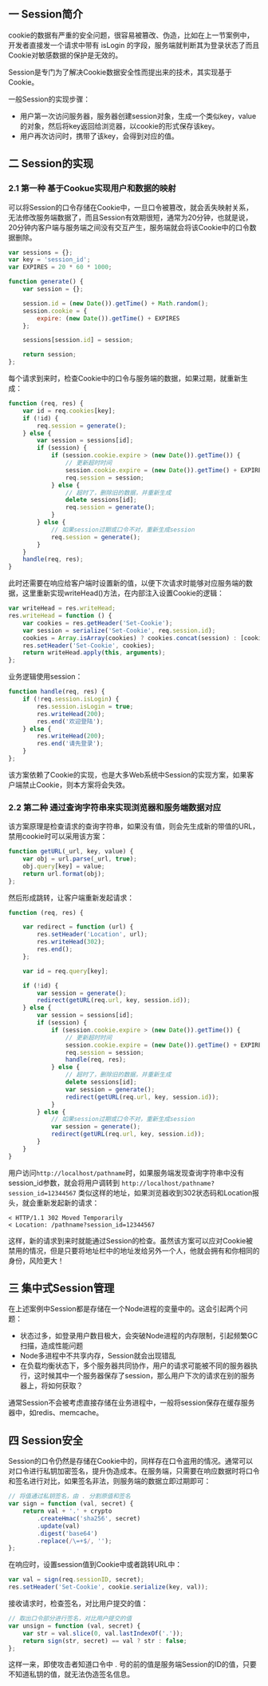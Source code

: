 ##  一 Session简介

cookie的数据有严重的安全问题，很容易被篡改、伪造，比如在上一节案例中，开发者直接发一个请求中带有 isLogin 的字段，服务端就判断其为登录状态了而且Cookie对敏感数据的保护是无效的。  

Session是专门为了解决Cookie数据安全性而提出来的技术，其实现基于Cookie。  

一般Session的实现步骤：
- 用户第一次访问服务器，服务器创建session对象，生成一个类似key，value的对象，然后将key返回给浏览器，以cookie的形式保存该key。
- 用户再次访问时，携带了该key，会得到对应的值。

## 二 Session的实现

### 2.1 第一种 基于Cookue实现用户和数据的映射

可以将Session的口令存储在Cookie中，一旦口令被篡改，就会丢失映射关系，无法修改服务端数据了，而且Session有效期很短，通常为20分钟，也就是说，20分钟内客户端与服务端之间没有交互产生，服务端就会将该Cookie中的口令数据删除。  

```js
var sessions = {};
var key = 'session_id';
var EXPIRES = 20 * 60 * 1000;

function generate() {
    var session = {};

    session.id = (new Date()).getTime() + Math.random();
    session.cookie = {
        expire: (new Date()).getTime() + EXPIRES
    };

    sessions[session.id] = session;

    return session;
};
```

每个请求到来时，检查Cookie中的口令与服务端的数据，如果过期，就重新生成：
```js
function (req, res) {
    var id = req.cookies[key];
    if (!id) {
        req.session = generate();
    } else {
        var session = sessions[id];
        if (session) {
            if (session.cookie.expire > (new Date()).getTime()) {
                // 更新超时时间
                session.cookie.expire = (new Date()).getTime() + EXPIRES;
                req.session = session;
            } else {
                // 超时了，删除旧的数据，并重新生成
                delete sessions[id];
                req.session = generate();
            }
        } else {
            // 如果session过期或口令不对，重新生成session
            req.session = generate();
        }
    }
    handle(req, res);
}
```

此时还需要在响应给客户端时设置新的值，以便下次请求时能够对应服务端的数据，这里重新实现writeHead()方法，在内部注入设置Cookie的逻辑：
```js
var writeHead = res.writeHead;
res.writeHead = function () {
    var cookies = res.getHeader('Set-Cookie');
    var session = serialize('Set-Cookie', req.session.id);
    cookies = Array.isArray(cookies) ? cookies.concat(session) : [cookies, session];
    res.setHeader('Set-Cookie', cookies);
    return writeHead.apply(this, arguments);
};
```

业务逻辑使用session：
```js
function handle(req, res) {
    if (!req.session.isLogin) {
        res.session.isLogin = true;
        res.writeHead(200);
        res.end('欢迎登陆');
    } else {
        res.writeHead(200);
        res.end('请先登录');
    }
};
```

该方案依赖了Cookie的实现，也是大多Web系统中Session的实现方案，如果客户端禁止Cookie，则本方案将会失效。

### 2.2 第二种 通过查询字符串来实现浏览器和服务端数据对应

该方案原理是检查请求的查询字符串，如果没有值，则会先生成新的带值的URL，禁用cookie时可以采用该方案：
```js
function getURL(_url, key, value) {
    var obj = url.parse(_url, true);
    obj.query[key] = value;
    return url.format(obj);
};
```
然后形成跳转，让客户端重新发起请求：
```js
function (req, res) {

    var redirect = function (url) {
        res.setHeader('Location', url);
        res.writeHead(302);
        res.end();
    };

    var id = req.query[key];

    if (!id) {
        var session = generate();
        redirect(getURL(req.url, key, session.id));
    } else {
        var session = sessions[id];
        if (session) {
            if (session.cookie.expire > (new Date()).getTime()) {
                // 更新超时时间
                session.cookie.expire = (new Date()).getTime() + EXPIRES;
                req.session = session;
                handle(req, res);
            } else {
                // 超时了，删除旧的数据，并重新生成
                delete sessions[id];
                var session = generate();
                redirect(getURL(req.url, key, session.id));
            }
        } else {
            // 如果session过期或口令不对，重新生成session
            var session = generate();
            redirect(getURL(req.url, key, session.id));
        }
    }
}
```

用户访问`http://localhost/pathname`时，如果服务端发现查询字符串中没有session_id参数，就会将用户调转到 `http://localhost/pathname?session_id=12344567` 类似这样的地址，如果浏览器收到302状态码和Location报头，就会重新发起新的请求：
```
< HTTP/1.1 302 Moved Temporarily
< Location: /pathname?session_id=12344567
```

这样，新的请求到来时就能通过Session的检查。虽然该方案可以应对Cookie被禁用的情况，但是只要将地址栏中的地址发给另外一个人，他就会拥有和你相同的身份，风险更大！


## 三 集中式Session管理

在上述案例中Session都是存储在一个Node进程的变量中的。这会引起两个问题：
- 状态过多，如登录用户数目极大，会突破Node进程的内存限制，引起频繁GC扫描，造成性能问题
- Node多进程中不共享内存，Session就会出现错乱
- 在负载均衡状态下，多个服务器共同协作，用户的请求可能被不同的服务器执行，这时候其中一个服务器保存了session，那么用户下次的请求在别的服务器上，将如何获取？

通常Session不会被考虑直接存储在业务进程中，一般将session保存在缓存服务器中，如redis、memcache。


## 四 Session安全

Session的口令仍然是存储在Cookie中的，同样存在口令盗用的情况。通常可以对口令进行私钥加密签名，提升伪造成本。在服务端，只需要在响应数据时将口令和签名进行对比，如果签名非法，则服务端的数据立即过期即可：
```js
// 将值通过私钥签名，由 . 分割原值和签名
var sign = function (val, secret) {
    return val + '.' + crypto
        .createHmac('sha256', secret)
        .update(val)
        .digest('base64')
        .replace(/\=+$/, '');
};
```

在响应时，设置session值到Cookie中或者跳转URL中：
```js
var val = sign(req.sessionID, secret);
res.setHeader('Set-Cookie', cookie.serialize(key, val));
```

接收请求时，检查签名，对比用户提交的值：
```js
// 取出口令部分进行签名，对比用户提交的值
var unsign = function (val, secret) {
    var str = val.slice(0, val.lastIndexOf('.'));
    return sign(str, secret) == val ? str : false;
};
```

这样一来，即使攻击者知道口令中 . 号的前的值是服务端Session的ID的值，只要不知道私钥的值，就无法伪造签名信息。